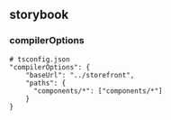 ## storybook

### compilerOptions

```
# tsconfig.json
"compilerOptions": {
    "baseUrl": "../storefront",
    "paths": {
      "components/*": ["components/*"]
    }
}
```
